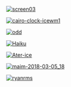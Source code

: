 
[![screen03][screen03]][screen03]

[![cairo-clock-icewm1][cairo-clock-icewm1]][cairo-clock-icewm1]

[![odd][odd]][odd]

[![Haiku][Haiku]][Haiku]

[![Ater-ice][Ater-ice]][Ater-ice]

[![maim-2018-03-05_18][maim-2018-03-05_18]][maim-2018-03-05_18]

[![ryanrms][ryanrms]][ryanrms]

[screen03]: https://user-images.githubusercontent.com/15175058/31690477-d4a6bab8-b360-11e7-9dd3-30324c8cb020.png "screen03"
[cairo-clock-icewm1]: https://cloud.githubusercontent.com/assets/3276068/7817583/3718e62c-03d6-11e5-95ef-589210a60c44.jpeg "cairo-clock-icewm1"
[odd]: https://user-images.githubusercontent.com/7656607/32042698-002e773c-ba6b-11e7-8e6a-29da6f910ec2.png "odd"
[Haiku]: https://user-images.githubusercontent.com/367181/33675642-899b7340-dab3-11e7-9bdb-43606c5d4d58.png "Haiku"
[Ater-ice]: https://user-images.githubusercontent.com/15175058/34381016-c61d9ab6-ead3-11e7-835b-fa366dce8c68.png "Ater-ice"
[maim-2018-03-05_18]: https://user-images.githubusercontent.com/16356124/36989539-47c464f6-20a2-11e8-9eea-fde078593466.png "maim-2018-03-05_18"
[ryanrms]: https://user-images.githubusercontent.com/2936638/44629544-3e05bd80-a90e-11e8-8a55-27a8a3f0d185.png "ryanrms"
